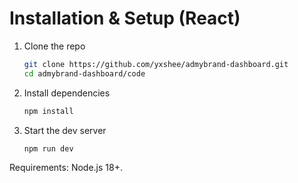 # Installation & Setup (React)

1. Clone the repo
   ```sh
   git clone https://github.com/yxshee/admybrand-dashboard.git
   cd admybrand-dashboard/code
   ```
2. Install dependencies
   ```sh
   npm install
   ```
3. Start the dev server
   ```sh
   npm run dev
   ```

Requirements: Node.js 18+.
